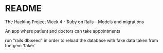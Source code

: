 # README

The Hacking Project Week 4 - Ruby on Rails - Models and migrations

An app where patient and doctors can take appointments

run "rails db:seed" in order to reload the database with fake data taken from the gem 'faker'

